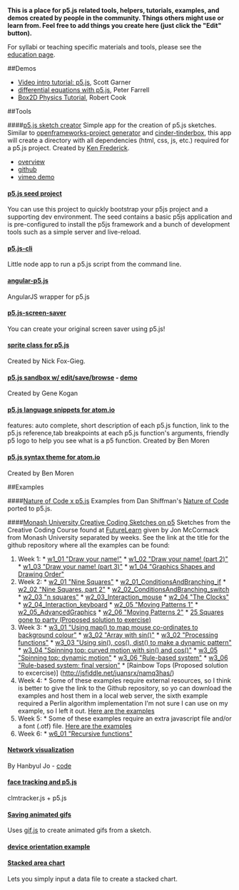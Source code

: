 **This is a place for p5.js related tools, helpers, tutorials, examples, and demos created by people in the community. Things others might use or learn from. Feel free to add things you create here (just click the "Edit" button).**

For syllabi or teaching specific materials and tools, please see the [education page](https://github.com/processing/p5.js/wiki/Education).

##Demos
* [Video intro tutorial: p5.js](http://www.creativebloq.com/web-design/new-tool-ideas-code-41514620), Scott Garner
* [differential equations with p5.js](http://students.learningtech.org/~pfarrell/p5_grid_zoom2.html), Peter Farrell
* [Box2D Physics Tutorial](http://professorcook.org/CHAPphysics.pdf), Robert Cook


##Tools

####[p5.js sketch creator](http://blog.kennethfrederick.de/2014/06/sketch-creator.html)
Simple app for the creation of p5.js sketches. Similar to [openframeworks-project generator](https://github.com/ofZach/project-creator) and [cinder-tinderbox](https://github.com/cinder/TinderBox-Mac), this app will create a directory with all dependencies (html, css, js, etc.) required for a p5.js project. Created by [Ken Frederick](http://kennethfrederick.de/). 
* [overview](http://blog.kennethfrederick.de/2014/06/sketch-creator.html)
* [github](https://github.com/frederickk/Sketch-Creator)
* [vimeo demo](https://vimeo.com/99052459)

#### [p5.js seed project](https://github.com/winkerVSbecks/p5js-seed)
You can use this project to quickly bootstrap your p5js project and a supporting dev environment. The seed contains a basic p5js application and is pre-configured to install the p5js framework and a bunch of development tools such as a simple server and live-reload. 

#### [p5.js-cli](https://github.com/brysonian/p5.js-cli)
Little node app to run a p5.js script from the command line.

#### [angular-p5.js](https://github.com/wxactly/angular-p5.js)
AngularJS wrapper for p5.js

#### [p5.js-screen-saver](https://github.com/mactkg/p5.js-screen-saver)
You can create your original screen saver using p5.js!

#### [sprite class for p5.js](https://github.com/n1ckfg/Animspritejs)
Created by Nick Fox-Gieg.

#### [p5.js sandbox w/ edit/save/browse](https://github.com/genekogan/p5js-sandbox) - [demo](https://p5js-sandbox.herokuapp.com/)
Created by Gene Kogan

#### [p5.js language snippets for atom.io](https://atom.io/packages/p5js-snippets)
features: auto complete, short description of each p5.js function, link to the p5.js reference,tab breakpoints at each p5.js function's arguments, friendly p5 logo to help you see what is a p5 function.
Created by Ben Moren

#### [p5.js syntax theme for atom.io](https://atom.io/themes/p5js-syntax)
Created by Ben Moren

##Examples

####[Nature of Code x p5.js](https://github.com/shiffman/The-Nature-of-Code-Examples-p5.js)
Examples from Dan Shiffman's [Nature of Code](http://natureofcode.com) ported to p5.js.


####[Monash University Creative Coding Sketches on p5](https://github.com/juansrx/Monash-University-Creative-Coding-Examples-p5.js)
Sketches from the Creative Coding Course found at [FutureLearn](https://www.futurelearn.com/courses/creative-coding) given by Jon McCormack from Monash University separated by weeks. See the link at the title for the
github repository where all the examples can be found:
  1. Week 1:
    * [w1_01 "Draw your name!"](http://jsfiddle.net/juansrx/czy94wq3/)
    * [w1_02 "Draw your name! (part 2)"](http://jsfiddle.net/juansrx/4Ltubdg6/)
    * [w1_03 "Draw your name! (part 3)"](http://jsfiddle.net/juansrx/4porpxL5/)
    * [w1_04 "Graphics Shapes and Drawing Order"](http://jsfiddle.net/juansrx/rLL086ju/)
  2. Week 2:
    * [w2_01 "Nine Squares"](http://jsfiddle.net/juansrx/rnquna93/)
    * [w2_01_ConditionsAndBranching_if](http://jsfiddle.net/juansrx/mzrosxq7/)
    * [w2_02 "Nine Squares, part 2"](http://jsfiddle.net/juansrx/zym6waus/)
    * [w2_02_ConditionsAndBranching_switch](http://jsfiddle.net/juansrx/4j0r4m7r/)
    * [w2_03 "n squares"](http://jsfiddle.net/juansrx/rs363mf1/)
    * [w2_03_Interaction_mouse](http://jsfiddle.net/juansrx/4fwydtfv/)
    * [w2_04 "The Clocks"](http://jsfiddle.net/juansrx/ve3wrupy/)
    * [w2_04_Interaction_keyboard](http://jsfiddle.net/juansrx/wudbqdwy/)
    * [w2_05 "Moving Patterns 1"](http://jsfiddle.net/juansrx/m2mkx98a/)
    * [w2_05_AdvancedGraphics](http://jsfiddle.net/juansrx/ggsfzhjL/)
    * [w2_06 "Moving Patterns 2"](http://jsfiddle.net/juansrx/t0cnm41t/)
    * [25 Squares gone to party (Proposed solution to exercise)](http://jsfiddle.net/juansrx/ud4g3331/)
  3. Week 3:
    * [w3_01 "Using map() to map mouse co-ordinates to background colour"](http://jsfiddle.net/juansrx/Lqahtj7v/)
    * [w3_02 "Array with sin()"](http://jsfiddle.net/juansrx/pnokeavu/)
    * [w3_02 "Processing functions"](http://jsfiddle.net/juansrx/7kq77zm7/)
    * [w3_03 "Using sin(), cos(), dist() to make a dynamic pattern"](http://jsfiddle.net/juansrx/5qa1beb2/)
    * [w3_04 "Spinning top: curved motion with sin() and cos()"](http://jsfiddle.net/juansrx/mt6jcwwt/)
    * [w3_05 "Spinning top: dynamic motion"](http://jsfiddle.net/juansrx/ho766ekz/)
    * [w3_06 "Rule-based system"](http://jsfiddle.net/juansrx/myv5kg9t/)
    * [w3_06 "Rule-based system: final version"](http://jsfiddle.net/juansrx/orb3kmjk/)
    * [Rainbow Tops (Proposed solution to excercise)] (http://jsfiddle.net/juansrx/namq3has/)
  4. Week 4:
    * Some of these examples require external resources, so I think is better to give the link to the
      Github repository, so yo can download the examples and host them in a local web server, the
      sixth example required a Perlin algorithm implementation I'm not sure I can use on my example, so
      I left it out. [Here are the examples](https://github.com/juansrx/Monash-University-Creative-Coding-Examples-p5.js/tree/master/Week4)
  5. Week 5:
    * Some of these examples require an extra javascript file and/or a font (.otf) file. [Here are the examples](https://github.com/juansrx/Monash-University-Creative-Coding-Examples-p5.js/tree/master/Week5)
  6. Week 6:
    * [w6_01 "Recursive functions"](http://jsfiddle.net/juansrx/ogvb2k9y/)
 
#### [Network visualization](http://hanbyul-here.net/etc/2014_thesis_network/index.html)
By Hanbyul Jo - [code](https://github.com/hanbyul-here/thesis_network)
#### [face tracking and p5.js](https://gist.github.com/lmccart/2273a047874939ad8ad1)
clmtracker.js + p5.js
#### [Saving animated gifs](http://antiboredom.github.io/p5-gif-example/) 
Uses [gif.js](http://jnordberg.github.io/gif.js/) to create animated gifs from a sketch.
#### [device orientation example](https://gist.github.com/vanevery/5699b02ae7cd27f608ab)
#### [Stacked area chart](https://github.com/alvinschang/p5-stacked-area-chart)
Lets you simply input a data file to create a stacked chart.